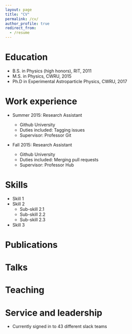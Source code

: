 ```yaml
---
layout: page
title: "CV"
permalink: /cv/
author_profile: true
redirect_from:
  - /resume
---
```



Education
======
* B.S. in Physics (high honors), RIT, 2011
* M.S. in Physics, CWRU, 2015
* Ph.D in Experimental Astroparticle Physics, CWRU, 2017

Work experience
======
* Summer 2015: Research Assistant
  * Github University
  * Duties included: Tagging issues
  * Supervisor: Professor Git

* Fall 2015: Research Assistant
  * Github University
  * Duties included: Merging pull requests
  * Supervisor: Professor Hub
  
Skills
======
* Skill 1
* Skill 2
  * Sub-skill 2.1
  * Sub-skill 2.2
  * Sub-skill 2.3
* Skill 3

Publications
======
 
 
 
Talks
======
  
Teaching
======
  
Service and leadership
======
* Currently signed in to 43 different slack teams
